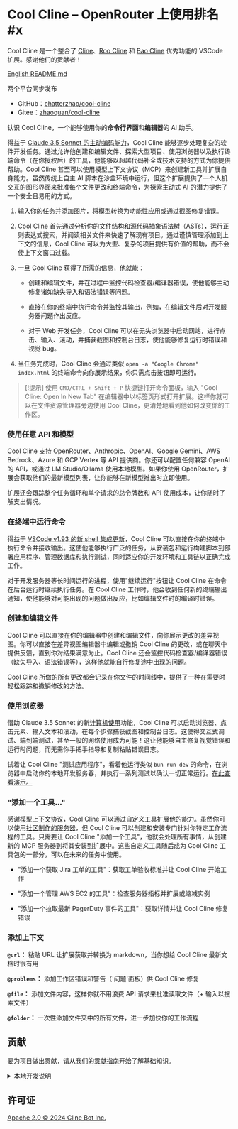 # Cool Cline – OpenRouter 上使用排名 \#x

Cool Cline 是一个整合了 [Cline](https://github.com/chatterzhao/cool-cline.git)、[Roo Cline](https://github.com/RooVetGit/Roo-Cline.git) 和 [Bao Cline](https://github.com/jnorthrup/Bao-Cline.git) 优秀功能的 VSCode 扩展。感谢他们的贡献者！

[English README.md](README.md)

两个平台同步发布
- GitHub：[chatterzhao/cool-cline](https://github.com/chatterzhao/cool-cline.git)
- Gitee：[zhaoquan/cool-cline](https://gitee.com/zhaoquan/cool-cline.git)


认识 Cool Cline，一个能够使用你的**命令行界面**和**编辑器**的 AI 助手。

得益于 [Claude 3.5 Sonnet 的主动编码能力](https://www-cdn.anthropic.com/fed9cc193a14b84131812372d8d5857f8f304c52/Model_Card_Claude_3_Addendum.pdf)，Cool Cline 能够逐步处理复杂的软件开发任务。通过允许他创建和编辑文件、探索大型项目、使用浏览器以及执行终端命令（在你授权后）的工具，他能够以超越代码补全或技术支持的方式为你提供帮助。Cool Cline 甚至可以使用模型上下文协议（MCP）来创建新工具并扩展自身能力。虽然传统上自主 AI 脚本在沙盒环境中运行，但这个扩展提供了一个人机交互的图形界面来批准每个文件更改和终端命令，为探索主动式 AI 的潜力提供了一个安全且易用的方式。

1. 输入你的任务并添加图片，将模型转换为功能性应用或通过截图修复错误。

2. Cool Cline 首先通过分析你的文件结构和源代码抽象语法树（ASTs），运行正则表达式搜索，并阅读相关文件来快速了解现有项目。通过谨慎管理添加到上下文的信息，Cool Cline 可以为大型、复杂的项目提供有价值的帮助，而不会使上下文窗口过载。

3. 一旦 Cool Cline 获得了所需的信息，他就能：

    - 创建和编辑文件，并在过程中监控代码检查器/编译器错误，使他能够主动修复诸如缺失导入和语法错误等问题。
    
    - 直接在你的终端中执行命令并监控其输出，例如，在编辑文件后对开发服务器问题作出反应。
    
    - 对于 Web 开发任务，Cool Cline 可以在无头浏览器中启动网站，进行点击、输入、滚动，并捕获截图和控制台日志，使他能够修复运行时错误和视觉 bug。

4. 当任务完成时，Cool Cline 会通过类似 `open -a "Google Chrome" index.html` 的终端命令向你展示结果，你只需点击按钮即可运行。

> [!提示]
> 使用 `CMD/CTRL + Shift + P` 快捷键打开命令面板，输入 "Cool Cline: Open In New Tab" 在编辑器中以标签页形式打开扩展。这样你就可以在文件资源管理器旁边使用 Cool Cline，更清楚地看到他如何改变你的工作区。

### 使用任意 API 和模型

Cool Cline 支持 OpenRouter、Anthropic、OpenAI、Google Gemini、AWS Bedrock、Azure 和 GCP Vertex 等 API 提供商。你还可以配置任何兼容 OpenAI 的 API，或通过 LM Studio/Ollama 使用本地模型。如果你使用 OpenRouter，扩展会获取他们的最新模型列表，让你能够在新模型推出时立即使用。

扩展还会跟踪整个任务循环和单个请求的总令牌数和 API 使用成本，让你随时了解支出情况。



### 在终端中运行命令

得益于 [VSCode v1.93 的新 shell 集成更新](https://code.visualstudio.com/updates/v1_93#_terminal-shell-integration-api)，Cool Cline 可以直接在你的终端中执行命令并接收输出。这使他能够执行广泛的任务，从安装包和运行构建脚本到部署应用程序、管理数据库和执行测试，同时适应你的开发环境和工具链以正确完成工作。

对于开发服务器等长时间运行的进程，使用"继续运行"按钮让 Cool Cline 在命令在后台运行时继续执行任务。在 Cool Cline 工作时，他会收到任何新的终端输出通知，使他能够对可能出现的问题做出反应，比如编辑文件时的编译时错误。

### 创建和编辑文件

Cool Cline 可以直接在你的编辑器中创建和编辑文件，向你展示更改的差异视图。你可以直接在差异视图编辑器中编辑或撤销 Cool Cline 的更改，或在聊天中提供反馈，直到你对结果满意为止。Cool Cline 还会监控代码检查器/编译器错误（缺失导入、语法错误等），这样他就能自行修复途中出现的问题。

Cool Cline 所做的所有更改都会记录在你文件的时间线中，提供了一种在需要时轻松跟踪和撤销修改的方法。

### 使用浏览器

借助 Claude 3.5 Sonnet 的新[计算机使用](https://www.anthropic.com/news/3-5-models-and-computer-use)功能，Cool Cline 可以启动浏览器、点击元素、输入文本和滚动，在每个步骤捕获截图和控制台日志。这使得交互式调试、端到端测试，甚至一般的网络使用成为可能！这让他能够自主修复视觉错误和运行时问题，而无需你手把手指导和复制粘贴错误日志。

试着让 Cool Cline "测试应用程序"，看着他运行类似 `bun run dev` 的命令，在浏览器中启动你的本地开发服务器，并执行一系列测试以确认一切正常运行。[在此查看演示。](https://x.com/sdrzn/status/1850880547825823989)

### "添加一个工具..."

感谢[模型上下文协议](https://github.com/modelcontextprotocol)，Cool Cline 可以通过自定义工具扩展他的能力。虽然你可以使用[社区制作的服务器](https://github.com/modelcontextprotocol/servers)，但 Cool Cline 可以创建和安装专门针对你特定工作流程的工具。只需要让 Cool Cline "添加一个工具"，他就会处理所有事情，从创建新的 MCP 服务器到将其安装到扩展中。这些自定义工具随后成为 Cool Cline 工具包的一部分，可以在未来的任务中使用。

-   "添加一个获取 Jira 工单的工具"：获取工单验收标准并让 Cool Cline 开始工作

-   "添加一个管理 AWS EC2 的工具"：检查服务器指标并扩展或缩减实例

-   "添加一个拉取最新 PagerDuty 事件的工具"：获取详情并让 Cool Cline 修复错误

### 添加上下文

**`@url`：** 粘贴 URL 让扩展获取并转换为 markdown，当你想给 Cool Cline 最新文档时很有用

**`@problems`：** 添加工作区错误和警告（'问题'面板）供 Cool Cline 修复

**`@file`：** 添加文件内容，这样你就不用浪费 API 请求来批准读取文件（+ 输入以搜索文件）

**`@folder`：** 一次性添加文件夹中的所有文件，进一步加快你的工作流程

## 贡献

要为项目做出贡献，请从我们的[贡献指南](CONTRIBUTING.md)开始了解基础知识。
<details>
<summary>本地开发说明</summary>

1. 克隆仓库 _(需要 [git-lfs](https://git-lfs.com/))_:
    ```bash
    git clone https://github.com/chatterzhao/cool-cline.git
    ```

2. 在 VSCode 中打开项目：
    ```bash
    code cline
    ```

3. 安装扩展和 webview-gui 所需的依赖：
    ```bash
    bun run install:all
    ```

4. 按 `F5`（或 `运行`->`开始调试`）启动，打开一个加载了扩展的新 VSCode 窗口。（如果你在构建项目时遇到问题，可能需要安装 [esbuild problem matchers 扩展](https://marketplace.visualstudio.com/items?itemName=connor4312.esbuild-problem-matchers)。）

</details>

## 许可证

[Apache 2.0 © 2024 Cline Bot Inc.](./LICENSE)
